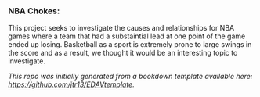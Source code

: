 
### NBA Chokes:

This project seeks to investigate the causes and relationships for NBA games where a team that had a substaintial lead at one point of the game ended up losing. Basketball as a sport is extremely prone to large swings in the score and as a result, we thought it would be an interesting topic to investigate. 


*This repo was initially generated from a bookdown template available here: https://github.com/jtr13/EDAVtemplate.*	




